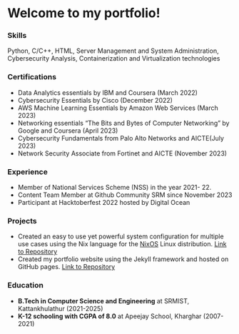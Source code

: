 # Welcome to my portfolio!

### Skills
Python, C/C++, HTML, Server Management and System Administration, Cybersecurity Analysis, Containerization and Virtualization technologies

### Certifications
* Data Analytics essentials by IBM and Coursera (March 2022)
* Cybersecurity Essentials by Cisco (December 2022)
* AWS Machine Learning Essentials by Amazon Web Services (March 2023)
* Networking essentials “The Bits and Bytes of Computer Networking” by Google and Coursera (April 2023)
* Cybersecurity Fundamentals from Palo Alto Networks and AICTE(July 2023)
* Network Security Associate from Fortinet and AICTE (November 2023)

### Experience
* Member of National Services Scheme (NSS) in the year 2021- 22.
* Content Team Member at Github Community SRM since November 2023
* Participant at Hacktoberfest 2022 hosted by Digital Ocean

### Projects
* Created an easy to use yet powerful system configuration for multiple use cases using the Nix language for the [NixOS](https://www.nixos.org) Linux distribution. [Link to Repository](github.com/sid3425/nixconfig)
* Created my portfolio website using the Jekyll framework and hosted on GitHub pages. [Link to Repository](github.com/sid3425/sid3425.github.io)

### Education
* __B.Tech in Computer Science and Engineering__ at SRMIST, Kattankhulathur (2021-2025)
* __K-12 schooling with CGPA of 8.0__ at Apeejay School, Kharghar (2007-2021)
